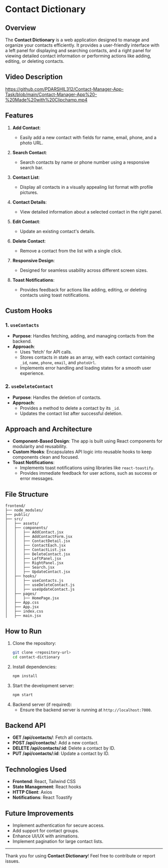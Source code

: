 # Contact Dictionary

## Overview
The **Contact Dictionary** is a web application designed to manage and organize your contacts efficiently. It provides a user-friendly interface with a left panel for displaying and searching contacts, and a right panel for viewing detailed contact information or performing actions like adding, editing, or deleting contacts.

## Video Description
https://github.com/PDARSHIL312/Contact-Manager-App-Task/blob/main/Contact-Manager-App%20-%20Made%20with%20Clipchamp.mp4


## Features
1. **Add Contact**:
   - Easily add a new contact with fields for name, email, phone, and a photo URL.

2. **Search Contact**:
   - Search contacts by name or phone number using a responsive search bar.

3. **Contact List**:
   - Display all contacts in a visually appealing list format with profile pictures.

4. **Contact Details**:
   - View detailed information about a selected contact in the right panel.

5. **Edit Contact**:
   - Update an existing contact's details.

6. **Delete Contact**:
   - Remove a contact from the list with a single click.

7. **Responsive Design**:
   - Designed for seamless usability across different screen sizes.

8. **Toast Notifications**:
   - Provides feedback for actions like adding, editing, or deleting contacts using toast notifications.

## Custom Hooks
### 1. `useContacts`
- **Purpose**: Handles fetching, adding, and managing contacts from the backend.
- **Approach**:
  - Uses  'fetch' for API calls.
  - Stores contacts in state as an array, with each contact containing `_id`, `name`, `phone`, `email`, and `photoUrl`.
  - Implements error handling and loading states for a smooth user experience.

### 2. `useDeleteContact`
- **Purpose**: Handles the deletion of contacts.
- **Approach**:
  - Provides a method to delete a contact by its `_id`.
  - Updates the contact list after successful deletion.

## Approach and Architecture
- **Component-Based Design**: The app is built using React components for modularity and reusability.
- **Custom Hooks**: Encapsulates API logic into reusable hooks to keep components clean and focused.
- **Toast Notifications**: 
  - Implements toast notifications using libraries like `react-toastify`.
  - Provides immediate feedback for user actions, such as success or error messages.

## File Structure
```
frontend/
├── node_modules/
├── public/
├── src/
│   ├── assets/
│   ├── components/
│   │   ├── AddContact.jsx
│   │   ├── AddContactForm.jsx
│   │   ├── ContactDetail.jsx
│   │   ├── ContactEach.jsx
│   │   ├── ContactList.jsx
│   │   ├── DeleteContact.jsx
│   │   ├── LeftPanel.jsx
│   │   ├── RightPanel.jsx
│   │   ├── Search.jsx
│   │   ├── UpdateContact.jsx
│   ├── hooks/
│   │   ├── useContacts.js
│   │   ├── useDeleteContact.js
│   │   ├── useUpdateContact.js
│   ├── pages/
│   │   ├── HomePage.jsx
│   ├── App.css
│   ├── App.jsx
│   ├── index.css
│   ├── main.jsx

```

## How to Run
1. Clone the repository:
   ```bash
   git clone <repository-url>
   cd contact-dictionary
   ```
2. Install dependencies:
   ```bash
   npm install
   ```
3. Start the development server:
   ```bash
   npm start
   ```
4. Backend server (if required):
   - Ensure the backend server is running at `http://localhost:7000`.

## Backend API
- **GET /api/contacts/**: Fetch all contacts.
- **POST /api/contacts/**: Add a new contact.
- **DELETE /api/contacts/:id**: Delete a contact by ID.
- **PUT /api/contacts/:id**: Update a contact by ID.

## Technologies Used
- **Frontend**: React, Tailwind CSS
- **State Management**: React hooks
- **HTTP Client**: Axios
- **Notifications**: React Toastify

## Future Improvements
- Implement authentication for secure access.
- Add support for contact groups.
- Enhance UI/UX with animations.
- Implement pagination for large contact lists.

---
Thank you for using **Contact Dictionary**! Feel free to contribute or report issues.
